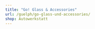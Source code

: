 ```yaml
---
title: "Go! Glass & Accessories"
url: /guelph/go-glass-und-accessories/
shop: Autowerkstatt
---
```

